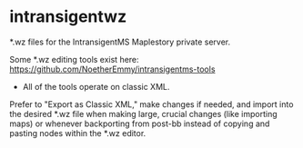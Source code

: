 # intransigentwz
*.wz files for the IntransigentMS Maplestory private server.


Some *.wz editing tools exist here: https://github.com/NoetherEmmy/intransigentms-tools
    
+ All of the tools operate on classic XML.

Prefer to "Export as Classic XML," make changes if needed, and import into the desired *.wz file when making large, crucial changes (like importing maps) or whenever backporting from post-bb instead of copying and pasting nodes within the *.wz editor.
